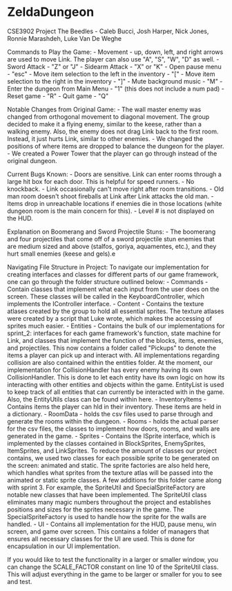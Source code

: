 # ZeldaDungeon
CSE3902 Project
The Beedles - Caleb Bucci, Josh Harper, Nick Jones, Ronnie Marashdeh, Luke Van De Weghe

Commands to Play the Game:
	- Movement - up, down, left, and right arrows are used to move Link. The player can also use "A", "S", "W", "D" as well.
	- Sword Attack - "Z" or "J"
	- Sidearm Attack - "X" or "K"
	- Open pause menu - "esc"
	- Move item selection to the left in the inventory - "["
	- Move item selection to the right in the inventory - "]"
	- Mute background music - "M"
	- Enter the dungeon from Main Menu - "1" (this does not include a num pad)
	- Reset game - "R"
	- Quit game - "Q"

Notable Changes from Original Game:
	- The wall master enemy was changed from orthogonal movement to diagonal movement. The group decided to make it a flying enemy, 
	  similar to the keese, rather than a walking enemy. Also, the enemy does not drag Link back to the first room. Instead,
	  it just hurts Link, similar to other enemies.
	- We changed the positions of where items are dropped to balance the dungeon for the player.
	- We created a Power Tower that the player can go through instead of the original dungeon.
		
Current Bugs Known:
	- Doors are sensitive. Link can enter rooms through a large hit box for each door. This is helpful for speed runners.
	- No knockback.
	- Link occasionally can't move right after room transitions.
	- Old man room doesn't shoot fireballs at Link after Link attacks the old man.
	- Items drop in unreachable locations if enemies die in those locations (white dungeon room is the main concern for this).
	- Level # is not displayed on the HUD.

Explanation on Boomerang and Sword Projectile Stuns:
	- The boomerang and four projectiles that come off of a sword projectile stun enemies that are medium sized and above (stalfos, goriya, aquamentes, etc.), and they
	  hurt small enemies (keese and gels).e


Navigating File Structure in Project:
	To navigate our implementation for creating interfaces and classes for different parts of our game framework, one can go through the folder structure outlined below:
		- Commands - Contain classes that implement what each input from the user does on the screen. These classes will be called in the KeyboardController, 
					 which implements the IController interface.
		- Content - Contains the texture atlases created by the group to hold all essential sprites. The texture atlases were created by a script that Luke wrote, which 
					makes the accessing of sprites much easier.
		- Entities - Contains the bulk of our implementations for sprint_2: interfaces for each game framework's function, state machine for Link, and classes that implement
					 the function of the blocks, items, enemies, and projectiles. This now contains a folder called "Pickups" to denote the items a player can pick up and interact 
					 with. 
					 All implementations regarding collision are also contained within the entities folder. At the moment, our implementation for CollisionHandler has every enemy 
					 having its own CollisionHandler. This is done to let each entity have its own logic on how its interacting with other entities and objects within the game. 
					 EntityList is used to keep track of all entities that can currently be interacted with in the game. Also, the EntityUtils class can be found within here.
		- InventoryItems - Contains items the player can hld in their inventory. These items are held in a dictionary.
		- RoomData - holds the csv files used to parse through and generate the rooms within the dungeon.
		- Rooms - holds the actual parser for the csv files, the classes to implement how doors, rooms, and walls are generated in the game.
		- Sprites - Contains the ISprite interface, which is implemented by the classes contained in BlockSprites, EnemySprites, ItemSprites, and LinkSprites. To reduce the amount of 
					classes our project contains, we used two classes for each possible sprite to be generated on the screen: animated and static. The sprite factories are also held here, 
					which handles what sprites from the texture atlas will be passed into the animated or static sprite classes.
					A few additions for this folder came along with sprint 3. For example, the SpriteUtil and SpecialSpriteFactory are notable new classes that have been implemented.
					The SpriteUtil class eliminates many magic numbers throughout the project and establishes positions and sizes for the sprites necessary in the game.
					The SpecialSpriteFactory is used to handle how the sprite for the walls are handled.
		- UI - Contains all implementation for the HUD, pause menu, win screen, and game over screen. This contains a folder of managers that ensures all necessary classes for the UI are used.
			   This is done for encapsulation in our UI implementation.

If you would like to test the functionality in a larger or smaller window, you can change the SCALE_FACTOR constant on line 10 of the SpriteUtil class. 
This will adjust everything in the game to be larger or smaller for you to see and test.

